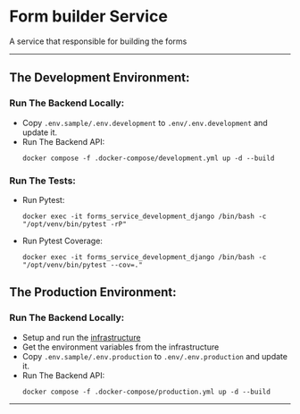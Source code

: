 # Form builder Service
A service that responsible for building the forms

---

## The Development Environment:

### Run The Backend Locally:
- Copy `.env.sample/.env.development` to `.env/.env.development` and update it.
- Run The Backend API:
  ```shell
  docker compose -f .docker-compose/development.yml up -d --build
  ```

### Run The Tests:
- Run Pytest:
  ```shell
  docker exec -it forms_service_development_django /bin/bash -c "/opt/venv/bin/pytest -rP"
  ```
- Run Pytest Coverage:
  ```shell
  docker exec -it forms_service_development_django /bin/bash -c "/opt/venv/bin/pytest --cov=."
  ```

## The Production Environment:

### Run The Backend Locally:
- Setup and run the [infrastructure](..%2F..%2Finfrastructure%2FREADME.md)
- Get the environment variables from the infrastructure
- Copy `.env.sample/.env.production` to `.env/.env.production` and update it.
- Run The Backend API:
  ```shell
  docker compose -f .docker-compose/production.yml up -d --build
  ```

---

